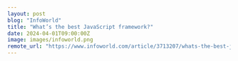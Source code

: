```yaml
---
layout: post
blog: "InfoWorld"
title: "What’s the best JavaScript framework?"
date: 2024-04-01T09:00:00Z
image: images/infoworld.png
remote_url: "https://www.infoworld.com/article/3713207/whats-the-best-javascript-framework.html#tk.rss_applicationdevelopment"
---
```

